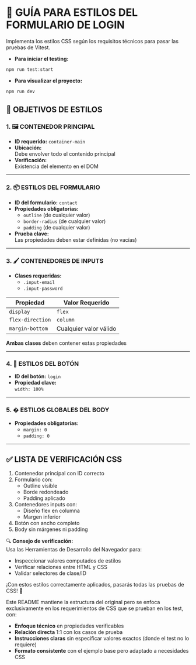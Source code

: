 # 🎨 GUÍA PARA ESTILOS DEL FORMULARIO DE LOGIN

Implementa los estilos CSS según los requisitos técnicos para pasar las pruebas de Vitest.

- **Para iniciar el testing:**

```powershell
npm run test:start
```

- **Para visualizar el proyecto:**

```powershell
npm run dev
```

## 🎯 OBJETIVOS DE ESTILOS

### 1. 🖼 CONTENEDOR PRINCIPAL

- **ID requerido:** `container-main`
- **Ubicación:**  
  Debe envolver todo el contenido principal
- **Verificación:**  
  Existencia del elemento en el DOM

---

### 2. 📦 ESTILOS DEL FORMULARIO

- **ID del formulario:** `contact`
- **Propiedades obligatorias:**
  - `outline` (de cualquier valor)
  - `border-radius` (de cualquier valor)
  - `padding` (de cualquier valor)
- **Prueba clave:**  
  Las propiedades deben estar definidas (no vacías)

---

### 3. 🖌 CONTENEDORES DE INPUTS

- **Clases requeridas:**
  - `.input-email`
  - `.input-password`

| Propiedad        | Valor Requerido        |
| ---------------- | ---------------------- |
| `display`        | `flex`                 |
| `flex-direction` | `column`               |
| `margin-bottom`  | Cualquier valor válido |

**Ambas clases** deben contener estas propiedades

---

### 4. 🔘 ESTILOS DEL BOTÓN

- **ID del botón:** `login`
- **Propiedad clave:**  
  `width: 100%`

---

### 5. � ESTILOS GLOBALES DEL BODY

- **Propiedades obligatorias:**
  - `margin: 0`
  - `padding: 0`

---

## ✅ LISTA DE VERIFICACIÓN CSS

1. Contenedor principal con ID correcto
2. Formulario con:
   - Outline visible
   - Borde redondeado
   - Padding aplicado
3. Contenedores inputs con:
   - Diseño flex en columna
   - Margen inferior
4. Botón con ancho completo
5. Body sin márgenes ni padding

🔍 **Consejo de verificación:**  
Usa las Herramientas de Desarrollo del Navegador para:

- Inspeccionar valores computados de estilos
- Verificar relaciones entre HTML y CSS
- Validar selectores de clase/ID

¡Con estos estilos correctamente aplicados, pasarás todas las pruebas de CSS! 🚀

Este README mantiene la estructura del original pero se enfoca exclusivamente en los requerimientos de CSS que se prueban en los test, con:

- **Enfoque técnico** en propiedades verificables
- **Relación directa** 1:1 con los casos de prueba
- **Instrucciones claras** sin especificar valores exactos (donde el test no lo requiere)
- **Formato consistente** con el ejemplo base pero adaptado a necesidades CSS
